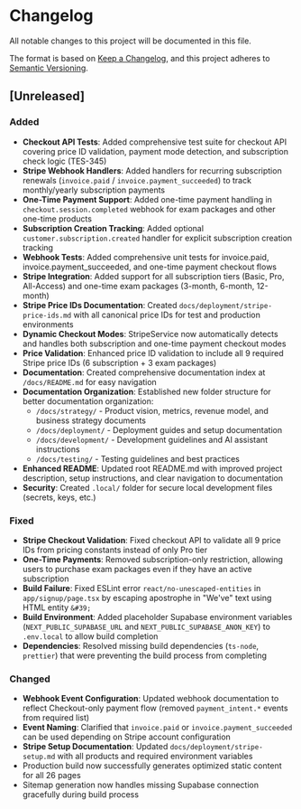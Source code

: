 # Changelog

All notable changes to this project will be documented in this file.

The format is based on [Keep a Changelog](https://keepachangelog.com/en/1.0.0/),
and this project adheres to [Semantic Versioning](https://semver.org/spec/v2.0.0.html).

## [Unreleased]

### Added
- **Checkout API Tests**: Added comprehensive test suite for checkout API covering price ID validation, payment mode detection, and subscription check logic (TES-345)
- **Stripe Webhook Handlers**: Added handlers for recurring subscription renewals (`invoice.paid` / `invoice.payment_succeeded`) to track monthly/yearly subscription payments
- **One-Time Payment Support**: Added one-time payment handling in `checkout.session.completed` webhook for exam packages and other one-time products
- **Subscription Creation Tracking**: Added optional `customer.subscription.created` handler for explicit subscription creation tracking
- **Webhook Tests**: Added comprehensive unit tests for invoice.paid, invoice.payment_succeeded, and one-time payment checkout flows
- **Stripe Integration**: Added support for all subscription tiers (Basic, Pro, All-Access) and one-time exam packages (3-month, 6-month, 12-month)
- **Stripe Price IDs Documentation**: Created `docs/deployment/stripe-price-ids.md` with all canonical price IDs for test and production environments
- **Dynamic Checkout Modes**: StripeService now automatically detects and handles both subscription and one-time payment checkout modes
- **Price Validation**: Enhanced price ID validation to include all 9 required Stripe price IDs (6 subscription + 3 exam packages)
- **Documentation**: Created comprehensive documentation index at `/docs/README.md` for easy navigation
- **Documentation Organization**: Established new folder structure for better documentation organization:
  - `/docs/strategy/` - Product vision, metrics, revenue model, and business strategy documents
  - `/docs/deployment/` - Deployment guides and setup documentation
  - `/docs/development/` - Development guidelines and AI assistant instructions
  - `/docs/testing/` - Testing guidelines and best practices
- **Enhanced README**: Updated root README.md with improved project description, setup instructions, and clear navigation to documentation
- **Security**: Created `.local/` folder for secure local development files (secrets, keys, etc.)

### Fixed
- **Stripe Checkout Validation**: Fixed checkout API to validate all 9 price IDs from pricing constants instead of only Pro tier
- **One-Time Payments**: Removed subscription-only restriction, allowing users to purchase exam packages even if they have an active subscription
- **Build Failure**: Fixed ESLint error `react/no-unescaped-entities` in `app/signup/page.tsx` by escaping apostrophe in "We've" text using HTML entity `&#39;`
- **Build Environment**: Added placeholder Supabase environment variables (`NEXT_PUBLIC_SUPABASE_URL` and `NEXT_PUBLIC_SUPABASE_ANON_KEY`) to `.env.local` to allow build completion
- **Dependencies**: Resolved missing build dependencies (`ts-node`, `prettier`) that were preventing the build process from completing

### Changed
- **Webhook Event Configuration**: Updated webhook documentation to reflect Checkout-only payment flow (removed `payment_intent.*` events from required list)
- **Event Naming**: Clarified that `invoice.paid` or `invoice.payment_succeeded` can be used depending on Stripe account configuration
- **Stripe Setup Documentation**: Updated `docs/deployment/stripe-setup.md` with all products and required environment variables
- Production build now successfully generates optimized static content for all 26 pages
- Sitemap generation now handles missing Supabase connection gracefully during build process